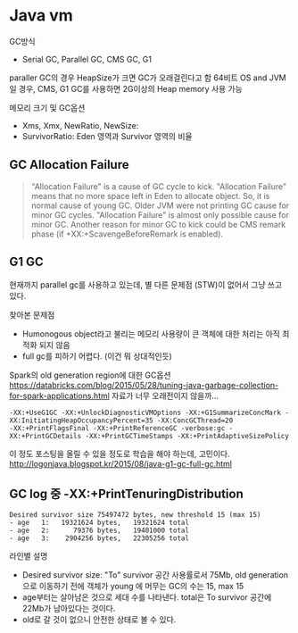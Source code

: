 # Java vm

GC방식
- Serial GC, Parallel GC, CMS GC, G1

paraller GC의 경우 HeapSize가 크면 GC가 오래걸린다고 함
64비트 OS and JVM일 경우, CMS, G1 GC를 사용하면 2G이상의 Heap memory 사용 가능

메모리 크기 및 GC옵션
- Xms, Xmx, NewRatio, NewSize:
- SurvivorRatio: Eden 영역과 Survivor 영역의 비율

## GC Allocation Failure

> "Allocation Failure" is a cause of GC cycle to kick.
> "Allocation Failure" means that no more space left in Eden to allocate object. So, it is normal cause of young GC.
> Older JVM were not printing GC cause for minor GC cycles.
> "Allocation Failure" is almost only possible cause for minor GC. Another reason for minor GC to kick could be CMS remark phase (if +XX:+ScavengeBeforeRemark is enabled).

## G1 GC

현재까지 parallel gc를 사용하고 있는데, 별 다른 문제점 (STW)이 없어서 그냥 쓰고 있다.

찾아본 문제점

- Humonogous object라고 불리는 메모리 사용량이 큰 객체에 대한 처리는 아직 최적화 되지 않음
- full gc를 피하기 어렵다. (이건 뭐 상대적인듯)

Spark의  old generation region에 대한 GC옵션 <https://databricks.com/blog/2015/05/28/tuning-java-garbage-collection-for-spark-applications.html> 자료가 너무 오래전이지 않을까...

```
-XX:+UseG1GC -XX:+UnlockDiagnosticVMOptions -XX:+G1SummarizeConcMark -XX:InitiatingHeapOccupancyPercent=35 -XX:ConcGCThread=20
-XX:+PrintFlagsFinal -XX:+PrintReferenceGC -verbose:gc -XX:+PrintGCDetails -XX:+PrintGCTimeStamps -XX:+PrintAdaptiveSizePolicy
```

이 정도 포스팅을 올릴 수 있을 정도로 학습을 해야 하는데, 고민이다. <http://logonjava.blogspot.kr/2015/08/java-g1-gc-full-gc.html>

## GC log 중 -XX:+PrintTenuringDistribution

```
Desired survivor size 75497472 bytes, new threshold 15 (max 15)
- age   1:   19321624 bytes,   19321624 total
- age   2:      79376 bytes,   19401000 total
- age   3:    2904256 bytes,   22305256 total
```

라인별 설명

- Desired survivor size: "To" survivor 공간 사용률로서 75Mb, old generation으로 이동하기 전에 객체가 young 에 머무는 GC의 수는 15, max 15
- age부터는 살아남은 것으로 세대 수를 나타낸다. total은 To survivor 공간에 22Mb가 남아있다는 것이다.
- old로 갈 것이 없으니 안전한 상태로 볼 수 있다.